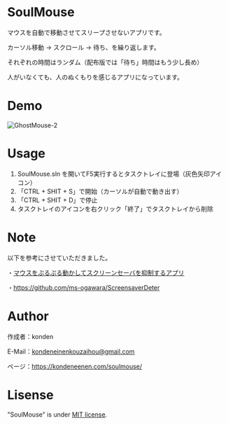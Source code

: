 # SoulMouse
マウスを自動で移動させてスリープさせないアプリです。

カーソル移動 → スクロール → 待ち、を繰り返します。

それぞれの時間はランダム（配布版では「待ち」時間はもう少し長め）

人がいなくても、人のぬくもりを感じるアプリになっています。

# Demo
![GhostMouse-2](https://user-images.githubusercontent.com/71972294/147397685-b0e024c6-506b-47a1-a8ef-326bbaa0a29a.gif)

# Usage
1. SoulMouse.sln を開いてF5実行するとタスクトレイに登場（灰色矢印アイコン）
2. 「CTRL + SHIT + S」で開始（カーソルが自動で動き出す）
3. 「CTRL + SHIT + D」で停止
4. タスクトレイのアイコンを右クリック「終了」でタスクトレイから削除

# Note
以下を参考にさせていただきました。

・[マウスをぷるぷる動かしてスクリーンセーバを抑制するアプリ](https://qiita.com/ms22912/items/90ca200305d1fea656a4)

・https://github.com/ms-ogawara/ScreensaverDeter

# Author
作成者：konden

E-Mail：kondeneinenkouzaihou@gmail.com

ページ：https://kondeneenen.com/soulmouse/

# Lisense
"SoulMouse" is under [MIT license](https://en.wikipedia.org/wiki/MIT_License).
